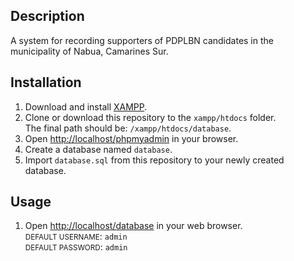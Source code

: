 Description
---
<p>A system for recording supporters of PDPLBN candidates in the municipality of Nabua, Camarines Sur.</p>

Installation
--
<ol>
    <li>
        Download and install <a href="https://www.apachefriends.org/download.html" target="_blank">XAMPP</a>.
    </li>
    <li>
        Clone or download this repository to the <code>xampp/htdocs</code> folder.<br>
        The final path should be: <code>/xampp/htdocs/database</code>.<br>
    </li>
    <li>
        Open <a href="http://localhost/phpmyadmin" target="_blank">http://localhost/phpmyadmin</a> in your browser.
    </li>
    <li>
        Create a database named <code>database</code>.
    </li>
    <li>
        Import <code>database.sql</code> from this repository to your newly created database.
    </li>
</ol>

Usage
--
<ol>
    <li>
        Open <a href="http://localhost/database" target="_blank">http://localhost/database</a> in your web browser.
        <br>
        <small>DEFAULT USERNAME</small>: <code>admin</code>
        <br>
        <small>DEFAULT PASSWORD</small>: <code>admin</code>
    </li>
</ol>




